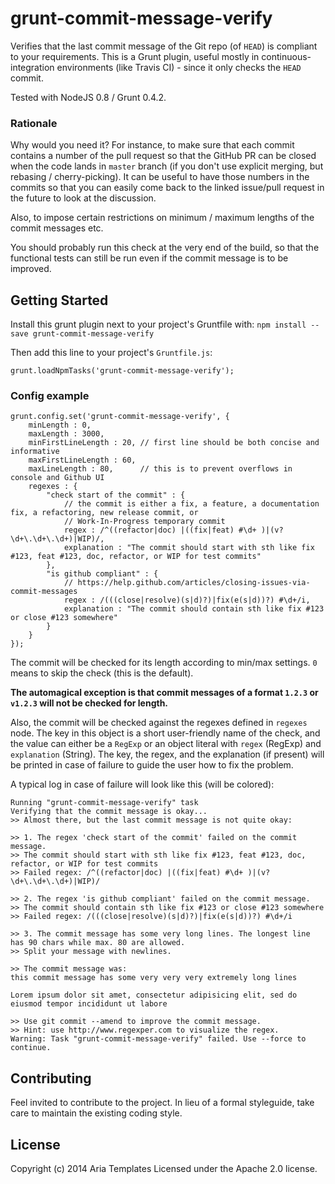 # grunt-commit-message-verify

Verifies that the last commit message of the Git repo (of `HEAD`) is compliant to your requirements.
This is a Grunt plugin, useful mostly in continuous-integration environments (like Travis CI) - since it only checks the `HEAD` commit.

Tested with NodeJS 0.8 / Grunt 0.4.2.

### Rationale

Why would you need it? For instance, to make sure that each commit contains a number of the pull request so that
the GitHub PR can be closed when the code lands in `master` branch (if you don't use explicit merging, but rebasing / cherry-picking).
It can be useful to have those numbers in the commits so that you can easily come back to the linked
issue/pull request in the future to look at the discussion.

Also, to impose certain restrictions on minimum / maximum lengths of the commit messages etc.

You should probably run this check at the very end of the build, so that the functional tests can still be run
even if the commit message is to be improved.

## Getting Started
Install this grunt plugin next to your project's Gruntfile with: `npm install --save grunt-commit-message-verify`

Then add this line to your project's `Gruntfile.js`:

    grunt.loadNpmTasks('grunt-commit-message-verify');

### Config example

    grunt.config.set('grunt-commit-message-verify', {
        minLength : 0,
        maxLength : 3000,
        minFirstLineLength : 20, // first line should be both concise and informative
        maxFirstLineLength : 60,
        maxLineLength : 80,      // this is to prevent overflows in console and Github UI
        regexes : {
            "check start of the commit" : {
                // the commit is either a fix, a feature, a documentation fix, a refactoring, new release commit, or
                // Work-In-Progress temporary commit
                regex : /^((refactor|doc) |((fix|feat) #\d+ )|(v?\d+\.\d+\.\d+)|WIP)/,
                explanation : "The commit should start with sth like fix #123, feat #123, doc, refactor, or WIP for test commits"
            },
            "is github compliant" : {
                // https://help.github.com/articles/closing-issues-via-commit-messages
                regex : /(((close|resolve)(s|d)?)|fix(e(s|d))?) #\d+/i,
                explanation : "The commit should contain sth like fix #123 or close #123 somewhere"
            }
        }
    });

The commit will be checked for its length according to min/max settings. `0` means to skip the check (this is the default).

**The automagical exception is that commit messages of a format `1.2.3` or `v1.2.3` will not be checked for length.**

Also, the commit will be checked against the regexes defined in `regexes` node. The key in this object is a short user-friendly
name of the check, and the value can either be a `RegExp` or an object literal with `regex` (RegExp) and `explanation` (String).
The key, the regex, and the explanation (if present) will be printed in case of failure to guide the user how to fix the problem.

A typical log in case of failure will look like this (will be colored):

    Running "grunt-commit-message-verify" task
    Verifying that the commit message is okay...
    >> Almost there, but the last commit message is not quite okay:

    >> 1. The regex 'check start of the commit' failed on the commit message.
    >> The commit should start with sth like fix #123, feat #123, doc, refactor, or WIP for test commits
    >> Failed regex: /^((refactor|doc) |((fix|feat) #\d+ )|(v?\d+\.\d+\.\d+)|WIP)/

    >> 2. The regex 'is github compliant' failed on the commit message.
    >> The commit should contain sth like fix #123 or close #123 somewhere
    >> Failed regex: /(((close|resolve)(s|d)?)|fix(e(s|d))?) #\d+/i

    >> 3. The commit message has some very long lines. The longest line has 90 chars while max. 80 are allowed.
    >> Split your message with newlines.

    >> The commit message was:
    this commit message has some very very very extremely long lines

    Lorem ipsum dolor sit amet, consectetur adipisicing elit, sed do eiusmod tempor incididunt ut labore

    >> Use git commit --amend to improve the commit message.
    >> Hint: use http://www.regexper.com to visualize the regex.
    Warning: Task "grunt-commit-message-verify" failed. Use --force to continue.

## Contributing
Feel invited to contribute to the project.
In lieu of a formal styleguide, take care to maintain the existing coding style.

## License
Copyright (c) 2014 Aria Templates
Licensed under the Apache 2.0 license.

